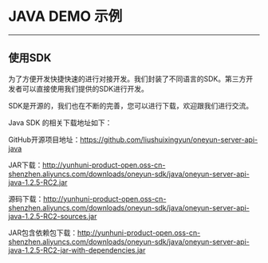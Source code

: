 # JAVA DEMO 示例

<!-- toc -->

----

## 使用SDK
为了方便开发快捷快速的进行对接开发。我们封装了不同语言的SDK。第三方开发者可以直接使用我们提供的SDK进行开发。

SDK是开源的，我们也在不断的完善，您可以进行下载，欢迎跟我们进行交流。

Java SDK 的相关下载地址如下：

GitHub开源项目地址：https://github.com/liushuixingyun/oneyun-server-api-java

JAR下载：http://yunhuni-product-open.oss-cn-shenzhen.aliyuncs.com/downloads/oneyun-sdk/java/oneyun-server-api-java-1.2.5-RC2.jar

源码下载：http://yunhuni-product-open.oss-cn-shenzhen.aliyuncs.com/downloads/oneyun-sdk/java/oneyun-server-api-java-1.2.5-RC2-sources.jar

JAR包含依赖包下载：http://yunhuni-product-open.oss-cn-shenzhen.aliyuncs.com/downloads/oneyun-sdk/java/oneyun-server-api-java-1.2.5-RC2-jar-with-dependencies.jar
